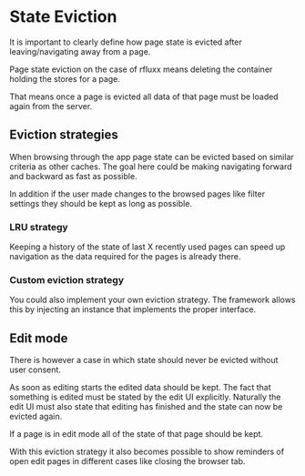 # State Eviction

It is important to clearly define how page state is evicted after leaving/navigating away from a page.

Page state eviction on the case of rfluxx means deleting the container holding the stores for a page.

That means once a page is evicted all data of that page must be loaded again from the server.

## Eviction strategies

When browsing through the app page state can be evicted based on similar criteria as other caches. The goal here could be making navigating forward and backward as fast as possible. 

In addition if the user made changes to the browsed pages like filter settings they should be kept as long as possible.

### LRU strategy

Keeping a history of the state of last X recently used pages can speed up navigation as the data required for the pages is already there.

### Custom eviction strategy

You could also implement your own eviction strategy. The framework allows this by injecting an instance that implements the proper interface.

## Edit mode

There is however a case in which state should never be evicted without user consent.

As soon as editing starts the edited data should be kept. The fact that something is edited must be stated by the edit UI explicitly. Naturally the edit UI must also state that editing has finished and the state can now be evicted again. 

If a page is in edit mode all of the state of that page should be kept.

With this eviction strategy it also becomes possible to show reminders of open edit pages in different cases like closing the browser tab.
